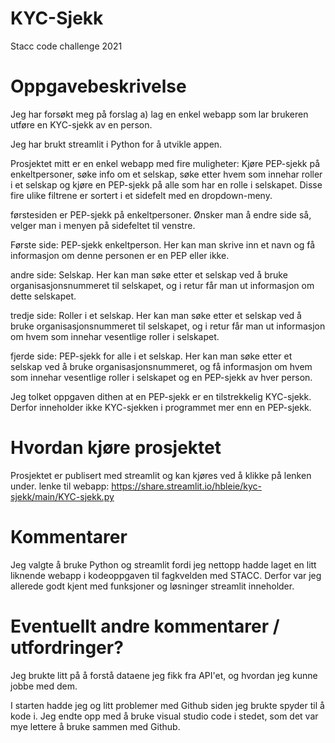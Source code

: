 # KYC-Sjekk

Stacc code challenge 2021

# Oppgavebeskrivelse

Jeg har forsøkt meg på forslag a) lag en enkel webapp som lar brukeren utføre en KYC-sjekk av en person.

Jeg har brukt streamlit i Python for å utvikle appen. 

Prosjektet mitt er en enkel webapp med fire muligheter: Kjøre PEP-sjekk på enkeltpersoner, søke info om et selskap, søke etter hvem som innehar roller i et selskap og kjøre en PEP-sjekk på alle som har en rolle i selskapet. Disse fire ulike filtrene er sortert i et sidefelt med en dropdown-meny.

førstesiden er PEP-sjekk på enkeltpersoner. Ønsker man å endre side så, velger man i menyen på sidefeltet til venstre.

Første side: PEP-sjekk enkeltperson. Her kan man skrive inn et navn og få informasjon om denne personen er en PEP eller ikke. 

andre side: Selskap. Her kan man søke etter et selskap ved å bruke organisasjonsnummeret til selskapet, og i retur får man ut informasjon om dette selskapet.

tredje side: Roller i et selskap. Her kan man søke etter et selskap ved å bruke organisasjonsnummeret til selskapet, og i retur får man ut informasjon om hvem som innehar vesentlige roller i selskapet.

fjerde side: PEP-sjekk for alle i et selskap. Her kan man søke etter et selskap ved å bruke organisasjonsnummeret, og få informasjon om hvem som innehar vesentlige roller i selskapet og en PEP-sjekk av hver person.

Jeg tolket oppgaven dithen at en PEP-sjekk er en tilstrekkelig KYC-sjekk. Derfor inneholder ikke KYC-sjekken i programmet mer enn en PEP-sjekk.



# Hvordan kjøre prosjektet

Prosjektet er publisert med streamlit og kan kjøres ved å klikke på lenken under.
lenke til webapp:
https://share.streamlit.io/hbleie/kyc-sjekk/main/KYC-sjekk.py


# Kommentarer

Jeg valgte å bruke Python og streamlit fordi jeg nettopp hadde laget en litt liknende webapp i kodeoppgaven til fagkvelden med STACC. Derfor var jeg allerede godt kjent med funksjoner og løsninger streamlit inneholder. 

# Eventuellt andre kommentarer / utfordringer?

Jeg brukte litt på å forstå dataene jeg fikk fra API'et, og hvordan jeg kunne jobbe med dem. 

I starten hadde jeg og litt problemer med Github siden jeg brukte spyder til å kode i. Jeg endte opp med å bruke visual studio code i stedet, som det var mye lettere å bruke sammen med Github. 

